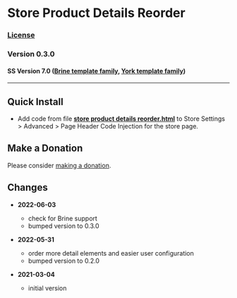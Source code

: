 # Store Product Details Reorder

### [License][99]

### Version 0.3.0

#### SS Version 7.0 ([Brine template family][1], [York template family][2])

---

## Quick Install

* Add code from file
  **[store product details reorder.html](store%20product%20details%20reorder.html#L1)**
  to Store Settings > Advanced > Page Header Code Injection for the store page.

## Make a Donation

Please consider [making a donation][3].

## Changes

* **2022-06-03**

  * check for Brine support
  * bumped version to 0.3.0
  
* **2022-05-31**

  * order more detail elements and easier user configuration
  * bumped version to 0.2.0
  
* **2021-03-04**

  * initial version

[1]: https://support.squarespace.com/hc/en-us/articles/212512738-Brine-template-family
[2]: https://support.squarespace.com/hc/en-us/articles/218211197-York-template-family
[3]: https://github.com/tomsWebConsulting/twcsl#make-a-donation
[99]: https://github.com/tomsWebConsulting/twcsl/blob/main/LICENSE.txt#L1

